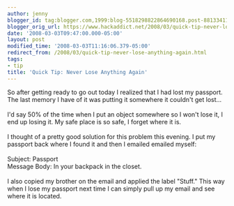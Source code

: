 ```yaml
---
author: jenny
blogger_id: tag:blogger.com,1999:blog-5518298822864690168.post-8813341111686846149
blogger_orig_url: https://www.hackaddict.net/2008/03/quick-tip-never-lose-anything-again.html
date: '2008-03-03T09:47:00.000-05:00'
layout: post
modified_time: '2008-03-03T11:16:06.379-05:00'
redirect_from: /2008/03/quick-tip-never-lose-anything-again.html
tags:
- tip
title: 'Quick Tip: Never Lose Anything Again'
---
```


So after getting ready to go out today I realized that I had lost my passport.  The last memory I have of it was putting it somewhere it couldn't get lost...<br/><br/>I'd say 50% of the time when I put an object somewhere so I won't lose it, I end up losing it.  My safe place is so safe, I forget where it is.<br/><br/>I thought of a pretty good solution for this problem this evening.  I put my passport back where I found it and then I emailed emailed myself:<br/><br/>Subject: Passport<br/>Message Body:  In your backpack in the closet.<br/><br/>I also copied my brother on the email and applied the label "Stuff."  This way when I lose my passport next time I can simply pull up my email and see where it is located.